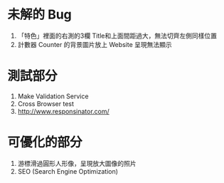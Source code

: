 # 未解的 Bug
1. 「特色」裡面的右測的3欄 Title和上面間距過大，無法切齊左側同樣位置
2. 計數器 Counter 的背景圖片放上 Website 呈現無法顯示

# 測試部分
1. Make Validation Service
2. Cross Browser test
3. http://www.responsinator.com/

# 可優化的部分
1. 游標滑過圓形人形像，呈現放大圖像的照片
2. SEO (Search Engine Optimization)
